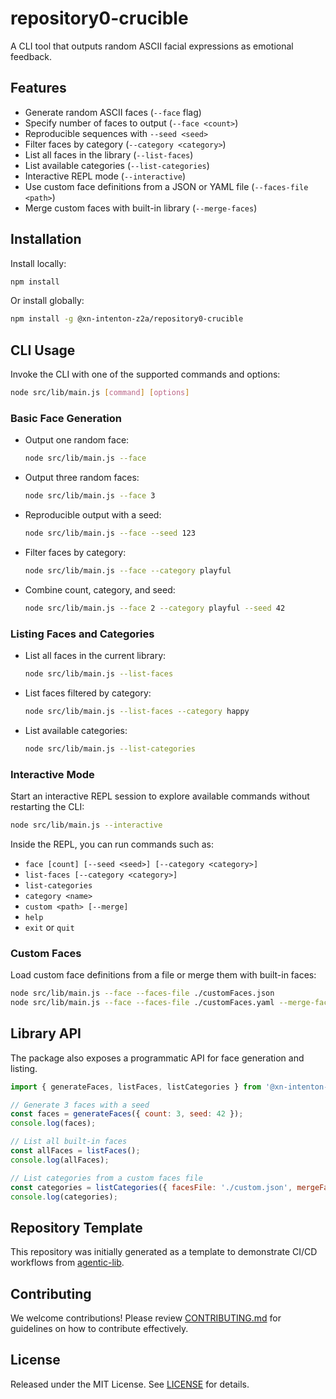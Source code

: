 # repository0-crucible

A CLI tool that outputs random ASCII facial expressions as emotional feedback.

## Features

- Generate random ASCII faces (`--face` flag)
- Specify number of faces to output (`--face <count>`)
- Reproducible sequences with `--seed <seed>`
- Filter faces by category (`--category <category>`)
- List all faces in the library (`--list-faces`)
- List available categories (`--list-categories`)
- Interactive REPL mode (`--interactive`)
- Use custom face definitions from a JSON or YAML file (`--faces-file <path>`)
- Merge custom faces with built-in library (`--merge-faces`)

## Installation

Install locally:

```bash
npm install
```

Or install globally:

```bash
npm install -g @xn-intenton-z2a/repository0-crucible
```

## CLI Usage

Invoke the CLI with one of the supported commands and options:

```bash
node src/lib/main.js [command] [options]
```

### Basic Face Generation

- Output one random face:
  ```bash
  node src/lib/main.js --face
  ```
- Output three random faces:
  ```bash
  node src/lib/main.js --face 3
  ```
- Reproducible output with a seed:
  ```bash
  node src/lib/main.js --face --seed 123
  ```
- Filter faces by category:
  ```bash
  node src/lib/main.js --face --category playful
  ```
- Combine count, category, and seed:
  ```bash
  node src/lib/main.js --face 2 --category playful --seed 42
  ```

### Listing Faces and Categories

- List all faces in the current library:
  ```bash
  node src/lib/main.js --list-faces
  ```
- List faces filtered by category:
  ```bash
  node src/lib/main.js --list-faces --category happy
  ```
- List available categories:
  ```bash
  node src/lib/main.js --list-categories
  ```

### Interactive Mode

Start an interactive REPL session to explore available commands without restarting the CLI:

```bash
node src/lib/main.js --interactive
```

Inside the REPL, you can run commands such as:

- `face [count] [--seed <seed>] [--category <category>]`
- `list-faces [--category <category>]`
- `list-categories`
- `category <name>`
- `custom <path> [--merge]`
- `help`
- `exit` or `quit`

### Custom Faces

Load custom face definitions from a file or merge them with built-in faces:

```bash
node src/lib/main.js --face --faces-file ./customFaces.json
node src/lib/main.js --face --faces-file ./customFaces.yaml --merge-faces
```

## Library API

The package also exposes a programmatic API for face generation and listing.

```js
import { generateFaces, listFaces, listCategories } from '@xn-intenton-z2a/repository0-crucible';

// Generate 3 faces with a seed
const faces = generateFaces({ count: 3, seed: 42 });
console.log(faces);

// List all built-in faces
const allFaces = listFaces();
console.log(allFaces);

// List categories from a custom faces file
const categories = listCategories({ facesFile: './custom.json', mergeFaces: true });
console.log(categories);
```

## Repository Template

This repository was initially generated as a template to demonstrate CI/CD workflows from [agentic-lib](https://github.com/xn-intenton-z2a/agentic-lib).

## Contributing

We welcome contributions! Please review [CONTRIBUTING.md](./CONTRIBUTING.md) for guidelines on how to contribute effectively.

## License

Released under the MIT License. See [LICENSE](./LICENSE) for details.
